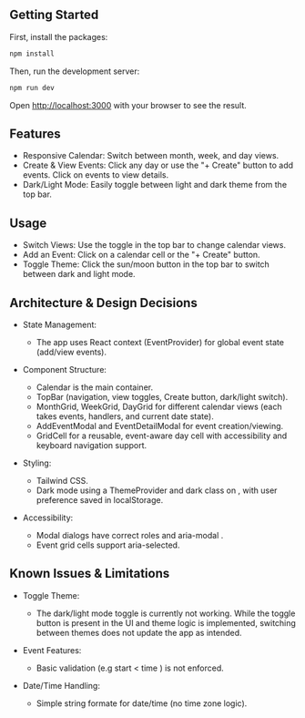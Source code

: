 ## Getting Started

First, install the packages:

```bash
npm install
```

Then, run the development server:

```bash
npm run dev
```

Open [http://localhost:3000](http://localhost:3000) with your browser to see the result.

## Features

- Responsive Calendar: Switch between month, week, and day views.
- Create & View Events: Click any day or use the "+ Create" button to add events. Click on events to view details.
- Dark/Light Mode: Easily toggle between light and dark theme from the top bar.

## Usage

- Switch Views: Use the toggle in the top bar to change calendar views.
- Add an Event: Click on a calendar cell or the "+ Create" button.
- Toggle Theme: Click the sun/moon button in the top bar to switch between dark and light mode.

## Architecture & Design Decisions

- State Management:

  - The app uses React context (EventProvider) for global event state (add/view events).

- Component Structure:

  - Calendar is the main container.
  - TopBar (navigation, view toggles, Create button, dark/light switch).
  - MonthGrid, WeekGrid, DayGrid for different calendar views (each takes events, handlers, and current date state).
  - AddEventModal and EventDetailModal for event creation/viewing.
  - GridCell for a reusable, event-aware day cell with accessibility and keyboard navigation support.

- Styling:

  - Tailwind CSS.
  - Dark mode using a ThemeProvider and dark class on <html>, with user preference saved in localStorage.

- Accessibility:
  - Modal dialogs have correct roles and aria-modal .
  - Event grid cells support aria-selected.

## Known Issues & Limitations

- Toggle Theme:

  - The dark/light mode toggle is currently not working. While the toggle button is present in the UI and theme logic is implemented, switching between themes does not update the app as intended.

- Event Features:

  - Basic validation (e.g start < time ) is not enforced.

- Date/Time Handling:
  - Simple string formate for date/time (no time zone logic).
